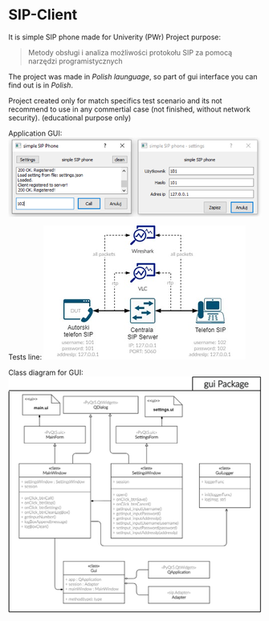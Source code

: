 # SIP-Client

It is simple SIP phone made for Univerity (PWr) Project purpose: 
> Metody obsługi i analiza możliwości protokołu SIP za pomocą narzędzi programistycznych

The project was made in *Polish launguage*, so part of gui interface you can find out is in *Polish*.

Project created only for match specifics test scenario and its not recommend to use in any commertial case (not finished, without network security). (educational purpose only)

Application GUI:
![app gui](img/gui.png)

Tests line:
![test line](img/testLine.jpg)

Class diagram for GUI:
![class diagram](img/diagramKlasProgramuGUI.jpg)

